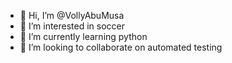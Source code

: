 - 👋 Hi, I’m @VollyAbuMusa
- 👀 I’m interested in soccer
- 🌱 I’m currently learning python
- 💞️ I’m looking to collaborate on automated testing

<!---
VollyAbuMusa/VollyAbuMusa is a ✨ special ✨ repository because its `README.md` (this file) appears on your GitHub profile.
You can click the Preview link to take a look at your changes.
--->

